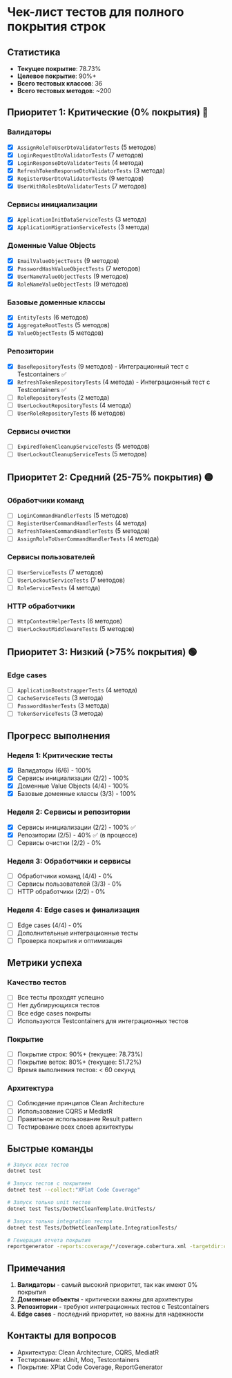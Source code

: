 # Чек-лист тестов для полного покрытия строк

## Статистика
- **Текущее покрытие**: 78.73%
- **Целевое покрытие**: 90%+
- **Всего тестовых классов**: 36
- **Всего тестовых методов**: ~200

## Приоритет 1: Критические (0% покрытия) 🔴

### Валидаторы
- [x] `AssignRoleToUserDtoValidatorTests` (5 методов)
- [x] `LoginRequestDtoValidatorTests` (7 методов)
- [x] `LoginResponseDtoValidatorTests` (4 метода)
- [x] `RefreshTokenResponseDtoValidatorTests` (3 метода)
- [x] `RegisterUserDtoValidatorTests` (9 методов)
- [x] `UserWithRolesDtoValidatorTests` (7 методов)

### Сервисы инициализации
- [x] `ApplicationInitDataServiceTests` (3 метода)
- [x] `ApplicationMigrationServiceTests` (3 метода)

### Доменные Value Objects
- [x] `EmailValueObjectTests` (9 методов)
- [x] `PasswordHashValueObjectTests` (7 методов)
- [x] `UserNameValueObjectTests` (9 методов)
- [x] `RoleNameValueObjectTests` (9 методов)

### Базовые доменные классы
- [x] `EntityTests` (6 методов)
- [x] `AggregateRootTests` (5 методов)
- [x] `ValueObjectTests` (5 методов)

### Репозитории
- [x] `BaseRepositoryTests` (9 методов) - Интеграционный тест с Testcontainers ✅
- [x] `RefreshTokenRepositoryTests` (4 метода) - Интеграционный тест с Testcontainers ✅
- [ ] `RoleRepositoryTests` (2 метода)
- [ ] `UserLockoutRepositoryTests` (4 метода)
- [ ] `UserRoleRepositoryTests` (6 методов)

### Сервисы очистки
- [ ] `ExpiredTokenCleanupServiceTests` (5 методов)
- [ ] `UserLockoutCleanupServiceTests` (5 методов)

## Приоритет 2: Средний (25-75% покрытия) 🟡

### Обработчики команд
- [ ] `LoginCommandHandlerTests` (5 методов)
- [ ] `RegisterUserCommandHandlerTests` (4 метода)
- [ ] `RefreshTokenCommandHandlerTests` (5 методов)
- [ ] `AssignRoleToUserCommandHandlerTests` (4 метода)

### Сервисы пользователей
- [ ] `UserServiceTests` (7 методов)
- [ ] `UserLockoutServiceTests` (7 методов)
- [ ] `RoleServiceTests` (4 метода)

### HTTP обработчики
- [ ] `HttpContextHelperTests` (6 методов)
- [ ] `UserLockoutMiddlewareTests` (5 методов)

## Приоритет 3: Низкий (>75% покрытия) 🟢

### Edge cases
- [ ] `ApplicationBootstrapperTests` (4 метода)
- [ ] `CacheServiceTests` (3 метода)
- [ ] `PasswordHasherTests` (3 метода)
- [ ] `TokenServiceTests` (3 метода)

## Прогресс выполнения

### Неделя 1: Критические тесты
- [x] Валидаторы (6/6) - 100%
- [x] Сервисы инициализации (2/2) - 100%
- [x] Доменные Value Objects (4/4) - 100%
- [x] Базовые доменные классы (3/3) - 100%

### Неделя 2: Сервисы и репозитории
- [x] Сервисы инициализации (2/2) - 100% ✅
- [x] Репозитории (2/5) - 40% ✅ (в процессе)
- [ ] Сервисы очистки (2/2) - 0%

### Неделя 3: Обработчики и сервисы
- [ ] Обработчики команд (4/4) - 0%
- [ ] Сервисы пользователей (3/3) - 0%
- [ ] HTTP обработчики (2/2) - 0%

### Неделя 4: Edge cases и финализация
- [ ] Edge cases (4/4) - 0%
- [ ] Дополнительные интеграционные тесты
- [ ] Проверка покрытия и оптимизация

## Метрики успеха

### Качество тестов
- [ ] Все тесты проходят успешно
- [ ] Нет дублирующихся тестов
- [ ] Все edge cases покрыты
- [ ] Используются Testcontainers для интеграционных тестов

### Покрытие
- [ ] Покрытие строк: 90%+ (текущее: 78.73%)
- [ ] Покрытие веток: 80%+ (текущее: 51.72%)
- [ ] Время выполнения тестов: < 60 секунд

### Архитектура
- [ ] Соблюдение принципов Clean Architecture
- [ ] Использование CQRS и MediatR
- [ ] Правильное использование Result pattern
- [ ] Тестирование всех слоев архитектуры

## Быстрые команды

```bash
# Запуск всех тестов
dotnet test

# Запуск тестов с покрытием
dotnet test --collect:"XPlat Code Coverage"

# Запуск только unit тестов
dotnet test Tests/DotNetCleanTemplate.UnitTests/

# Запуск только integration тестов
dotnet test Tests/DotNetCleanTemplate.IntegrationTests/

# Генерация отчета покрытия
reportgenerator -reports:coverage/*/coverage.cobertura.xml -targetdir:coverage-report -reporttypes:Html
```

## Примечания

1. **Валидаторы** - самый высокий приоритет, так как имеют 0% покрытия
2. **Доменные объекты** - критически важны для архитектуры
3. **Репозитории** - требуют интеграционных тестов с Testcontainers
4. **Edge cases** - последний приоритет, но важны для надежности

## Контакты для вопросов

- Архитектура: Clean Architecture, CQRS, MediatR
- Тестирование: xUnit, Moq, Testcontainers
- Покрытие: XPlat Code Coverage, ReportGenerator 